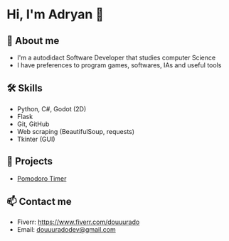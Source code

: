 # Hi, I'm Adryan 👋

## 🧠 About me
- I'm a autodidact Software Developer that studies computer Science
- I have preferences to program games, softwares, IAs and useful tools

## 🛠️ Skills
- Python, C#, Godot (2D)
- Flask
- Git, GitHub
- Web scraping (BeautifulSoup, requests)
- Tkinter (GUI)

## 🚀 Projects
- [Pomodoro Timer](https://github.com/Douuurado/Timer)

## 📫 Contact me
- Fiverr: https://www.fiverr.com/douuurado
- Email: douuuradodev@gmail.com
